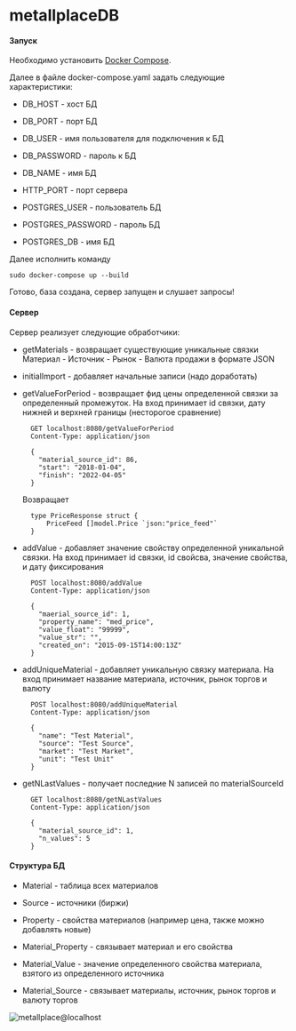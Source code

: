 # metallplaceDB

#### Запуск

Необходимо установить [Docker Compose](https://docs.docker.com/compose/install/).

Далее в файле docker-compose.yaml задать следующие характеристики:

- DB_HOST - хост БД
- DB_PORT - порт БД
- DB_USER - имя пользователя для подключения к БД
- DB_PASSWORD - пароль к БД
- DB_NAME - имя БД
- HTTP_PORT - порт сервера



- POSTGRES_USER - пользователь БД
- POSTGRES_PASSWORD - пароль БД
- POSTGRES_DB - имя БД

Далее исполнить команду

    sudo docker-compose up --build

Готово, база создана, сервер запущен и слушает запросы!

#### Сервер

Сервер реализует следующие обработчики:
- getMaterials - возвращает существующие уникальные связки Материал - Источник - Рынок - Валюта продажи в формате JSON
- initialImport - добавляет начальные записи (надо доработать)
- getValueForPeriod - возвращает фид цены определенной связки за определенный промежуток. На вход принимает id связки, дату нижней и верхней границы (несторогое сравнение)

        GET localhost:8080/getValueForPeriod
        Content-Type: application/json

        {
          "material_source_id": 86,
          "start": "2018-01-04",
          "finish": "2022-04-05"
        }
    
    Возвращает
    
        type PriceResponse struct {
            PriceFeed []model.Price `json:"price_feed"`
        }


- addValue - добавляет значение свойству определенной уникальной связки. На вход принимает id связки, id свойсва, значение свойства, и дату фиксирования

        POST localhost:8080/addValue
        Content-Type: application/json

        {
          "maerial_source_id": 1,
          "property_name": "med_price",
          "value_float": "99999",
          "value_str": "",
          "created_on": "2015-09-15T14:00:13Z"
        }

- addUniqueMaterial - добавляет уникальную связку материала. На вход принимает название материала, источник, рынок торгов и валюту

        POST localhost:8080/addUniqueMaterial
        Content-Type: application/json

        {
          "name": "Test Material",
          "source": "Test Source",
          "market": "Test Market",
          "unit": "Test Unit"
        }
        
- getNLastValues - получает последние N записей по materialSourceId

        GET localhost:8080/getNLastValues
        Content-Type: application/json

        {
          "material_source_id": 1,
          "n_values": 5
        }


#### Структура БД

- Material - таблица всех материалов
- Source - источники (биржи)
- Property - свойства материалов (например цена, также можно добавлять новые)


- Material_Property - связывает материал и его свойства
- Material_Value - значение определенного свойства материала, взятого из определенного источника
- Material_Source - связывает материалы, источник, рынок торгов и валюту торгов

![metallplace@localhost](https://user-images.githubusercontent.com/73790397/177200249-0f049e37-8a0c-41d3-abc5-1a79e4ca81b6.png)
